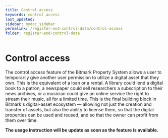 ```yaml
---
title: Control access
keywords: control access
last_updated: 
sidebar: mydoc_sidebar
permalink: /register-and-control-data/control-access
folder: register-and-control-data
---
```


# Control access

The control access feature of the Bitmark Property System allows a user to temporarily give another user permission to utilize a digital asset that they own. This is the equivalent of a loan or a rental. A library could lend a digital book to a patron, a newspaper could sell researchers a subscription to their news archives, or a musician could give an online service the right to stream their music, all for a limited time. This is the final building block in Bitmark's digital-asset ecosystem — allowing not just the creation and transfer of assets, but also the ability to license them, so that the digital properties can be used and reused, and so that the owner can profit from them over time.

**The usage instruction will be update as soon as the feature is available.**